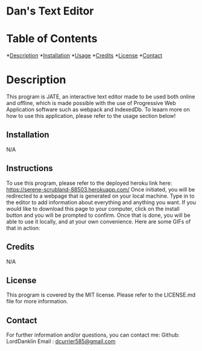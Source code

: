 # Dan's Text Editor
# Table of Contents
*[Description](#description)
*[Installation](#installation)
*[Usage](#usage)
*[Credits](#credits)
*[License](#license)
*[Contact](#contact)

# Description
This program is JATE, an interactive text editor made to be used both online and offline, which is made possible with the use of Progressive Web Application software such as webpack and IndexedDb. To leaarn more on how to use this  application, please refer to the usage section below!
## Installation
N/A
## Instructions
To use this program, please refer to the deployed heroku link here: https://serene-scrubland-88503.herokuapp.com/  Once initiated, you will be redirected to a webpage that is generated on your local machine. Type in to the editor to add information about everything and anything you want. If you would like to download this page to your computer, click on the install button and you will be prompted to confirm. Once that is done, you will be able to use it locally, and at your own convenience. Here are some GIFs of that in action: 
## Credits
N/A
## License
This program is covered by the MIT license. Please refer to the LICENSE.md file for more information.
## Contact
For further information and/or questions, you can contact me:
Github: LordDanklin
Email : dcurrier585@gmail.com